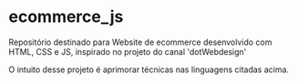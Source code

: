 # ecommerce_js
Repositório destinado para Website de ecommerce desenvolvido com HTML, CSS e JS, inspirado no projeto do canal 'dotWebdesign' 

O intuito desse projeto é aprimorar técnicas nas linguagens citadas acima.
